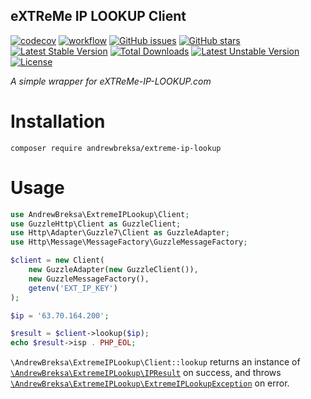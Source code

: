 eXTReMe IP LOOKUP Client
------------------------
[![codecov](https://codecov.io/gh/abreksa4/extreme-ip-lookup-php/branch/master/graph/badge.svg?token=3G90R1YOH3)](https://codecov.io/gh/abreksa4/extreme-ip-lookup-php)
[![workflow](https://github.com/abreksa4/extreme-ip-lookup-php/actions/workflows/ci.yml/badge.svg?branch=main)](https://github.com/abreksa4/extreme-ip-lookup-php)
[![GitHub issues](https://img.shields.io/github/issues/abreksa4/extreme-ip-lookup-php)](https://github.com/abreksa4/extreme-ip-lookup-php/issues)
[![GitHub stars](https://img.shields.io/github/stars/abreksa4/extreme-ip-lookup-php)](https://github.com/abreksa4/extreme-ip-lookup-php/stargazers)
[![Latest Stable Version](https://poser.pugx.org/andrewbreksa/extreme-ip-lookup/v)](//packagist.org/packages/andrewbreksa/extreme-ip-lookup) 
[![Total Downloads](https://poser.pugx.org/andrewbreksa/extreme-ip-lookup/downloads)](//packagist.org/packages/andrewbreksa/extreme-ip-lookup) 
[![Latest Unstable Version](https://poser.pugx.org/andrewbreksa/extreme-ip-lookup/v/unstable)](//packagist.org/packages/andrewbreksa/extreme-ip-lookup) 
[![License](https://poser.pugx.org/andrewbreksa/extreme-ip-lookup/license)](//packagist.org/packages/andrewbreksa/extreme-ip-lookup)

_A simple wrapper for eXTReMe-IP-LOOKUP.com_

# Installation

`composer require andrewbreksa/extreme-ip-lookup`

# Usage

```php
use AndrewBreksa\ExtremeIPLookup\Client;
use GuzzleHttp\Client as GuzzleClient;
use Http\Adapter\Guzzle7\Client as GuzzleAdapter;
use Http\Message\MessageFactory\GuzzleMessageFactory;

$client = new Client(
    new GuzzleAdapter(new GuzzleClient()),
    new GuzzleMessageFactory(),
    getenv('EXT_IP_KEY')
);

$ip = '63.70.164.200';

$result = $client->lookup($ip);
echo $result->isp . PHP_EOL;
```

`\AndrewBreksa\ExtremeIPLookup\Client::lookup` returns an instance
of [`\AndrewBreksa\ExtremeIPLookup\IPResult`](./src/IPResult.php) on success, and
throws [`\AndrewBreksa\ExtremeIPLookup\ExtremeIPLookupException`](./src/ExtremeIPLookupException.php) on error.
